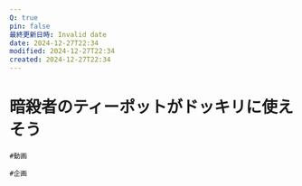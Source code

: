 ```yaml
---
Q: true
pin: false
最終更新日時: Invalid date
date: 2024-12-27T22:34
modified: 2024-12-27T22:34
created: 2024-12-27T22:34
---
```

# 暗殺者のティーポットがドッキリに使えそう

`#動画`

`#企画`